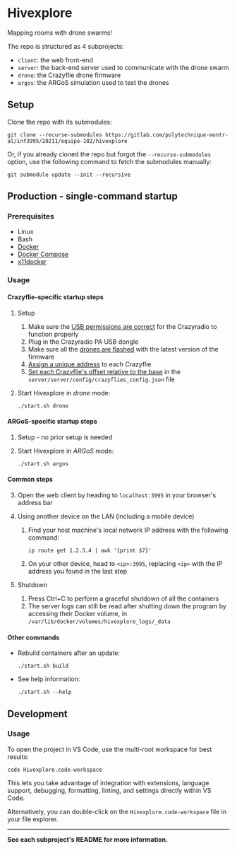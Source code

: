 # Hivexplore

Mapping rooms with drone swarms!

The repo is structured as 4 subprojects:
- `client`: the web front-end
- `server`: the back-end server used to communicate with the drone swarm
- `drone`: the Crazyflie drone firmware
- `argos`: the ARGoS simulation used to test the drones

## Setup

Clone the repo with its submodules:
```
git clone --recurse-submodules https://gitlab.com/polytechnique-montr-al/inf3995/20211/equipe-102/hivexplore
```

Or, if you already cloned the repo but forgot the `--recurse-submodules` option, use the following command to fetch the submodules manually:
```
git submodule update --init --recursive
```

## Production - single-command startup

### Prerequisites

- Linux
- Bash
- [Docker](https://docs.docker.com/engine/install/)
- [Docker Compose](https://docs.docker.com/compose/install/)
- [x11docker](https://github.com/mviereck/x11docker)

### Usage

#### Crazyflie-specific startup steps

1. Setup

    1. Make sure the [USB permissions are correct](server/README.md#usb-radio) for the Crazyradio to function properly
    2. Plug in the Crazyradio PA USB dongle
    3. Make sure all the [drones are flashed](drone/README.md#flashing) with the latest version of the firmware
    4. [Assign a unique address](server/README.md#assign-a-crazyflie's-address) to each Crazyflie
    5. [Set each Crazyflie's offset relative to the base](server/README.md#set-a-crazyflie's-offset-relative-to-the-base) in the `server/server/config/crazyflies_config.json` file

2. Start Hivexplore in *drone* mode:

    ```
    ./start.sh drone
    ```

#### ARGoS-specific startup steps

1. Setup - no prior setup is needed

2. Start Hivexplore in *ARGoS* mode:

    ```
    ./start.sh argos
    ```

#### Common steps

3. Open the web client by heading to `localhost:3995` in your browser's address bar

4. Using another device on the LAN (including a mobile device)

    1. Find your host machine's local network IP address with the following command:

        ```
        ip route get 1.2.3.4 | awk '{print $7}'
        ```

    2. On your other device, head to `<ip>:3995`, replacing `<ip>` with the IP address you found in the last step

5. Shutdown

    1. Press Ctrl+C to perform a graceful shutdown of all the containers
    2. The server logs can still be read after shutting down the program by accessing their Docker volume, in `/var/lib/docker/volumes/hivexplore_logs/_data`

#### Other commands

- Rebuild containers after an update:

    ```
    ./start.sh build
    ```

- See help information:

    ```
    ./start.sh --help
    ```

## Development

### Usage

To open the project in VS Code, use the multi-root workspace for best results:
```
code Hivexplore.code-workspace
```

This lets you take advantage of integration with extensions, language support, debugging, formatting, linting, and settings directly within VS Code.

Alternatively, you can double-click on the `Hivexplore.code-workspace` file in your file explorer.

---

**See each subproject's README for more information.**
